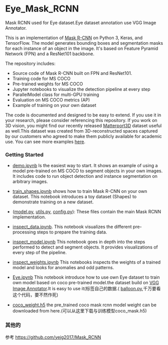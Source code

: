 # Eye_Mask_RCNN
Mask RCNN used for  Eye dataset.Eye dataset annotation use VGG Image Annotator.

This is an implementation of [Mask R-CNN](https://arxiv.org/abs/1703.06870) on Python 3, Keras, and TensorFlow. 
The model generates bounding boxes and segmentation masks for each instance of an object in the image. It's based on Feature
Pyramid Network (FPN) and a ResNet101 backbone.

The repository includes:
* Source code of Mask R-CNN built on FPN and ResNet101.
* Training code for MS COCO
* Pre-trained weights for MS COCO
* Jupyter notebooks to visualize the detection pipeline at every step
* ParallelModel class for multi-GPU training
* Evaluation on MS COCO metrics (AP)
* Example of training on your own dataset


The code is documented and designed to be easy to extend. If you use it in your research, please consider referencing this repository. 
If you work on 3D vision, you might find our recently released [Matterport3D](https://matterport.com/blog/2017/09/20/announcing-matterport3d-research-dataset/) dataset 
useful as well.This dataset was created from 3D-reconstructed spaces captured by our customers who agreed to make them publicly available 
for academic use. You can see more examples [here](https://matterport.com/gallery/).



### Getting Started
* [demo.ipynb](samples/demo.ipynb) Is the easiest way to start. It shows an example of using a model pre-trained on MS COCO to segment objects in your own images.
It includes code to run object detection and instance segmentation on arbitrary images.

* [train_shapes.ipynb](samples/shapes/train_shapes.ipynb) shows how to train Mask R-CNN on your own dataset. This notebook introduces a toy dataset (Shapes) to demonstrate training on a new dataset.

* ([model.py](mrcnn/model.py), [utils.py](mrcnn/utils.py), [config.py](mrcnn/config.py)): These files contain the main Mask RCNN implementation. 


* [inspect_data.ipynb](samples/coco/inspect_data.ipynb). This notebook visualizes the different pre-processing steps
to prepare the training data.

* [inspect_model.ipynb](samples/coco/inspect_model.ipynb) This notebook goes in depth into the steps performed to detect and segment objects. It provides visualizations of every step of the pipeline.

* [inspect_weights.ipynb](samples/coco/inspect_weights.ipynb) This notebooks inspects the weights of a trained model and looks for anomalies and odd patterns.

* [Eye.ipynb](samples/shapes/Eye.ipynb)  This notebook introduce how to use own Eye dataset to train own model based on coco pre-trained model.the dataset build on [VGG Image Annotator](https://www.robots.ox.ac.uk/~vgg/software/via/via.html).It is easy to use it(标签自己的数据.( [balloon.py](samples/balloon/balloon.py),千万要看这个代码，要不然作死)

* [coco_weight.h5](https://drive.google.com/open?id=1jHRnKPNFQdZvWqplBljugazWoJrA78l0)  the pre_trained coco mask rcnn model weight can be downloaded from here.(可以从这里下载与训练模型coco_mask.h5)


### 其他的
参考 https://github.com/yejg2017/Mask_RCNN
